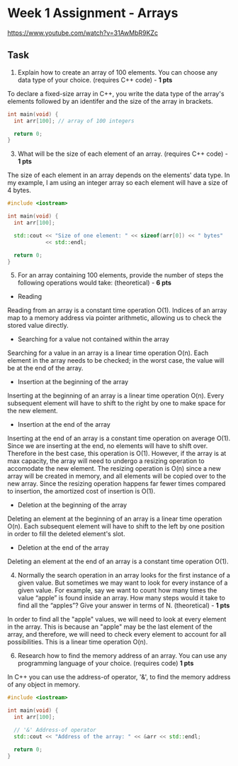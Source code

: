 # Week 1 Assignment - Arrays

https://www.youtube.com/watch?v=31AwMbR9KZc

## Task
1. Explain how to create an array of 100 elements. You can choose any data type of your choice. (requires C++ code) - **1 pts**

To declare a fixed-size array in C++, you write the data type of the array's elements followed by an identifer and the size of the array in brackets.

```cpp
int main(void) {
  int arr[100]; // array of 100 integers

  return 0;
}
```

3. What will be the size of each element of an array. (requires C++ code) - **1 pts**

The size of each element in an array depends on the elements' data type.  In my example, I am using an integer array so each element will have a size of 4 bytes.

```cpp
#include <iostream>

int main(void) {
  int arr[100];

  std::cout << "Size of one element: " << sizeof(arr[0]) << " bytes"
            << std::endl;

  return 0;
}
```

5. For an array containing 100 elements, provide the number of steps the following operations would take: (theoretical) - **6 pts**

- Reading

Reading from an array is a constant time operation O(1).  Indices of an array map to a memory address via pointer arithmetic, allowing us to check the stored value directly.

- Searching for a value not contained within the array

Searching for a value in an array is a linear time operation O(n).  Each element in the array needs to be checked; in the worst case, the value will be at the end of the array.

- Insertion at the beginning of the array

Inserting at the beginning of an array is a linear time operation O(n).  Every subsequent element will have to shift to the right by one to make space for the new element.

- Insertion at the end of the array

Inserting at the end of an array is a constant time operation on average O(1).  Since we are inserting at the end, no elements will have to shift over.  Therefore in the best case, this operation is O(1).  However, if the array is at max capacity, the array will need to undergo a resizing operation to accomodate the new element.  The resizing operation is O(n) since a new array will be created in memory, and all elements will be copied over to the new array.  Since the resizing operation happens far fewer times compared to insertion, the amortized cost of insertion is O(1).
  
- Deletion at the beginning of the array

Deleting an element at the beginning of an array is a linear time operation O(n).  Each subsequent element will have to shift to the left by one position in order to fill the deleted element's slot.

- Deletion at the end of the array

Deleting an element at the end of an array is a constant time operation O(1).

4. Normally the search operation in an array looks for the first instance of a given value. But sometimes we may want to look for every instance of a given value. For example, say we want to count how many times the value “apple” is found inside an array. How many steps would it take to find all the “apples”? Give your answer in terms of N. (theoretical) - **1 pts**

In order to find all the "apple" values, we will need to look at every element in the array.  This is because an "apple" may be the last element of the array, and therefore, we will need to check every element to account for all possibilities.  This is a linear time operation O(n).

6. Research how to find the memory address of an array. You can use any programming language of your choice. (requires code) **1 pts**

In C++ you can use the address-of operator, '&', to find the memory address of any object in memory.

```cpp
#include <iostream>

int main(void) {
  int arr[100];

  // '&' Address-of operator
  std::cout << "Address of the array: " << &arr << std::endl;

  return 0;
}
```

